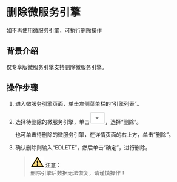 # 删除微服务引擎<a name="ZH-CN_TOPIC_0138671570"></a>

如不再使用微服务引擎，可执行删除操作

## 背景介绍<a name="section254019131156"></a>

仅专享版微服务引擎支持删除微服务引擎。

## 操作步骤<a name="section533319505503"></a>

1.  进入微服务引擎页面，单击左侧菜单栏的“引擎列表”。
2.  选择待删除的微服务引擎，单击![](figures/zh-cn_image_0138691399.png)，选择“删除”。

    也可单击待删除的微服务引擎，在详情页面的右上方，单击“删除”。

3.  确认删除则输入“EDLETE”，然后单击“确定”，进行删除。

    >![](public_sys-resources/icon-caution.gif) **注意：**   
    >删除引擎后数据无法恢复，请谨慎操作！  


